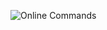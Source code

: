 ![Online Commands](https://raw.githubusercontent.com/libbitcoin/libbitcoin-explorer/version2/img/online-commands.png)